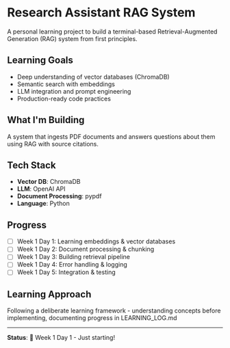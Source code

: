 # Research Assistant RAG System

A personal learning project to build a terminal-based Retrieval-Augmented Generation (RAG) system from first principles.

## Learning Goals

- Deep understanding of vector databases (ChromaDB)
- Semantic search with embeddings
- LLM integration and prompt engineering
- Production-ready code practices

## What I'm Building

A system that ingests PDF documents and answers questions about them using RAG with source citations.

## Tech Stack

- **Vector DB**: ChromaDB
- **LLM**: OpenAI API
- **Document Processing**: pypdf
- **Language**: Python

## Progress

- [ ] Week 1 Day 1: Learning embeddings & vector databases
- [ ] Week 1 Day 2: Document processing & chunking
- [ ] Week 1 Day 3: Building retrieval pipeline
- [ ] Week 1 Day 4: Error handling & logging
- [ ] Week 1 Day 5: Integration & testing

## Learning Approach

Following a deliberate learning framework - understanding concepts before implementing, documenting progress in LEARNING_LOG.md

---

**Status**: 🚧 Week 1 Day 1 - Just starting!